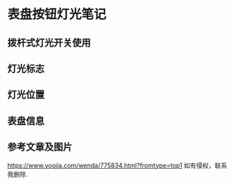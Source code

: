 # 表盘按钮灯光笔记
## 拨杆式灯光开关使用


## 灯光标志

## 灯光位置

## 表盘信息

## 参考文章及图片
https://www.yoojia.com/wenda/775834.html?fromtype=top1
如有侵权，联系我删除.

